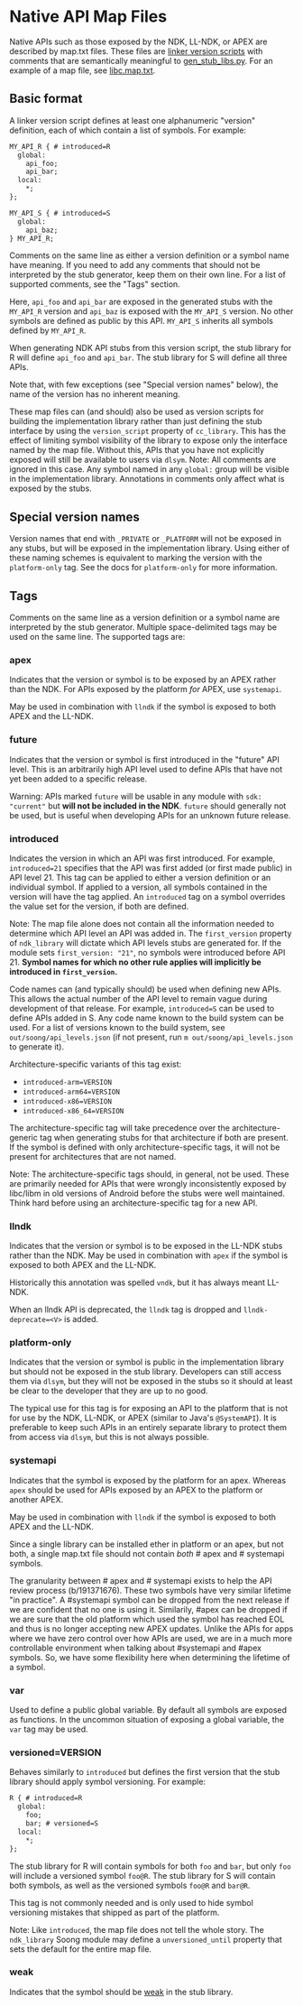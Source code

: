 # Native API Map Files

Native APIs such as those exposed by the NDK, LL-NDK, or APEX are described by
map.txt files. These files are [linker version scripts] with comments that are
semantically meaningful to [gen_stub_libs.py]. For an example of a map file, see
[libc.map.txt].

[gen_stub_libs.py]: https://cs.android.com/android/platform/superproject/+/main:build/soong/cc/gen_stub_libs.py
[libc.map.txt]: https://cs.android.com/android/platform/superproject/+/main:bionic/libc/libc.map.txt
[linker version scripts]: https://www.gnu.org/software/gnulib/manual/html_node/LD-Version-Scripts.html

## Basic format

A linker version script defines at least one alphanumeric "version" definition,
each of which contain a list of symbols. For example:

```txt
MY_API_R { # introduced=R
  global:
    api_foo;
    api_bar;
  local:
    *;
};

MY_API_S { # introduced=S
  global:
    api_baz;
} MY_API_R;
```

Comments on the same line as either a version definition or a symbol name have
meaning. If you need to add any comments that should not be interpreted by the
stub generator, keep them on their own line. For a list of supported comments,
see the "Tags" section.

Here, `api_foo` and `api_bar` are exposed in the generated stubs with the
`MY_API_R` version and `api_baz` is exposed with the `MY_API_S` version. No
other symbols are defined as public by this API. `MY_API_S` inherits all symbols
defined by `MY_API_R`.

When generating NDK API stubs from this version script, the stub library for R
will define `api_foo` and `api_bar`. The stub library for S will define all
three APIs.

Note that, with few exceptions (see "Special version names" below), the name of
the version has no inherent meaning.

These map files can (and should) also be used as version scripts for building
the implementation library rather than just defining the stub interface by using
the `version_script` property of `cc_library`. This has the effect of limiting
symbol visibility of the library to expose only the interface named by the map
file. Without this, APIs that you have not explicitly exposed will still be
available to users via `dlsym`. Note: All comments are ignored in this case. Any
symbol named in any `global:` group will be visible in the implementation
library. Annotations in comments only affect what is exposed by the stubs.

## Special version names

Version names that end with `_PRIVATE` or `_PLATFORM` will not be exposed in any
stubs, but will be exposed in the implementation library. Using either of these
naming schemes is equivalent to marking the version with the `platform-only`
tag. See the docs for `platform-only` for more information.

## Tags

Comments on the same line as a version definition or a symbol name are
interpreted by the stub generator. Multiple space-delimited tags may be used on
the same line. The supported tags are:

### apex

Indicates that the version or symbol is to be exposed by an APEX rather than the
NDK. For APIs exposed by the platform *for* APEX, use `systemapi`.

May be used in combination with `llndk` if the symbol is exposed to both APEX
and the LL-NDK.

### future

Indicates that the version or symbol is first introduced in the "future" API
level. This is an arbitrarily high API level used to define APIs that have not
yet been added to a specific release.

Warning: APIs marked `future` will be usable in any module with `sdk: "current"`
but **will not be included in the NDK**. `future` should generally not be used,
but is useful when developing APIs for an unknown future release.

### introduced

Indicates the version in which an API was first introduced. For example,
`introduced=21` specifies that the API was first added (or first made public) in
API level 21. This tag can be applied to either a version definition or an
individual symbol. If applied to a version, all symbols contained in the version
will have the tag applied. An `introduced` tag on a symbol overrides the value
set for the version, if both are defined.

Note: The map file alone does not contain all the information needed to
determine which API level an API was added in. The `first_version` property of
`ndk_library` will dictate which API levels stubs are generated for. If the
module sets `first_version: "21"`, no symbols were introduced before API 21.
**Symbol names for which no other rule applies will implicitly be introduced in
`first_version`.**

Code names can (and typically should) be used when defining new APIs. This
allows the actual number of the API level to remain vague during development of
that release. For example, `introduced=S` can be used to define APIs added in S.
Any code name known to the build system can be used. For a list of versions
known to the build system, see `out/soong/api_levels.json` (if not present, run
`m out/soong/api_levels.json` to generate it).

Architecture-specific variants of this tag exist:

* `introduced-arm=VERSION`
* `introduced-arm64=VERSION`
* `introduced-x86=VERSION`
* `introduced-x86_64=VERSION`

The architecture-specific tag will take precedence over the architecture-generic
tag when generating stubs for that architecture if both are present. If the
symbol is defined with only architecture-specific tags, it will not be present
for architectures that are not named.

Note: The architecture-specific tags should, in general, not be used. These are
primarily needed for APIs that were wrongly inconsistently exposed by libc/libm
in old versions of Android before the stubs were well maintained. Think hard
before using an architecture-specific tag for a new API.

### llndk

Indicates that the version or symbol is to be exposed in the LL-NDK stubs rather
than the NDK. May be used in combination with `apex` if the symbol is exposed to
both APEX and the LL-NDK.

Historically this annotation was spelled `vndk`, but it has always meant LL-NDK.

When an llndk API is deprecated, the `llndk` tag is dropped and
`llndk-deprecate=<V>` is added.

### platform-only

Indicates that the version or symbol is public in the implementation library but
should not be exposed in the stub library. Developers can still access them via
`dlsym`, but they will not be exposed in the stubs so it should at least be
clear to the developer that they are up to no good.

The typical use for this tag is for exposing an API to the platform that is not
for use by the NDK, LL-NDK, or APEX (similar to Java's `@SystemAPI`). It is
preferable to keep such APIs in an entirely separate library to protect them
from access via `dlsym`, but this is not always possible.

### systemapi

Indicates that the symbol is exposed by the platform for an apex. Whereas `apex`
should be used for APIs exposed by an APEX to the platform or another APEX.

May be used in combination with `llndk` if the symbol is exposed to both APEX
and the LL-NDK.

Since a single library can be installed ether in platform or an apex, but not
both, a single map.txt file should not contain _both_ # apex and # systemapi symbols.

The granularity between # apex and # systemapi exists to help the API review
process (b/191371676). These two symbols have very similar lifetime "in
practice". A #systemapi symbol can be dropped from the next release if we are
confident that no one is using it. Similarily, #apex can be dropped if we are
sure that the old platform which used the symbol has reached EOL and thus is no
longer accepting new APEX updates. Unlike the APIs for apps where we have zero
control over how APIs are used, we are in a much more controllable environment
when talking about #systemapi and #apex symbols. So, we have some flexibility
here when determining the lifetime of a symbol.

### var

Used to define a public global variable. By default all symbols are exposed as
functions. In the uncommon situation of exposing a global variable, the `var`
tag may be used.

### versioned=VERSION

Behaves similarly to `introduced` but defines the first version that the stub
library should apply symbol versioning. For example:

```txt
R { # introduced=R
  global:
    foo;
    bar; # versioned=S
  local:
    *;
};
```

The stub library for R will contain symbols for both `foo` and `bar`, but only
`foo` will include a versioned symbol `foo@R`. The stub library for S will
contain both symbols, as well as the versioned symbols `foo@R` and `bar@R`.

This tag is not commonly needed and is only used to hide symbol versioning
mistakes that shipped as part of the platform.

Note: Like `introduced`, the map file does not tell the whole story. The
`ndk_library` Soong module may define a `unversioned_until` property that sets
the default for the entire map file.

### weak

Indicates that the symbol should be [weak] in the stub library.

[weak]: https://gcc.gnu.org/onlinedocs/gcc-4.7.2/gcc/Function-Attributes.html
